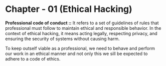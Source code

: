 # Chapter - 01 (Ethical Hacking)

**Professional code of conduct ::** It refers to a set of guidelines of rules that professional must follow to maintain ethical and responsible behavior. In the context of ethical hacking, it means acting legally, respecting privacy, and ensuring the security of systems without causing harm.

To keep outself viable as a professional, we need to behave and perform our work in an ethical manner and not only this we sill be expected to adhere to a code of ethics.
